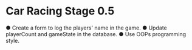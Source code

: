 # Car Racing Stage 0.5
● Create a form to log the players' name in the game.
● Update playerCount and gameState in the database.
● Use OOPs programming style.

